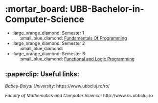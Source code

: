 <h1> :mortar_board: UBB-Bachelor-in-Computer-Science </h1>

<ul>
  
  <li> :large_orange_diamond: Semester 1
    <ul style="list-style-type:none">
      <li> :small_blue_diamond:   
        <a href="https://github.com/iuliabican/Fundamentals-of-Programming"> Fundamentals Of Programming </a>
      </li>
    </ul>
  </li>
  
  <li> :large_orange_diamond: Semester 2
    <ul style="list-style-type:none">
      <li> :small_blue_diamond:
      </li>
    </ul>
  </li>
  
  <li> :large_orange_diamond: Semester 3
    <ul style="list-style-type:none">
      <li> :small_blue_diamond:
        <a href="https://github.com/iuliabican/Functional-And-Logic-Programming"> Functional and Logic Programming </a>
      </li>
    </ul>
  </li>
  
</ul>

<h2> :paperclip: Useful links: </h2>
<p><i>Babeș-Bolyai University:</i> https://www.ubbcluj.ro/ro/ </p>
<p><i>Faculty of Mathematics and Computer Science:</i> http://www.cs.ubbcluj.ro </p>
